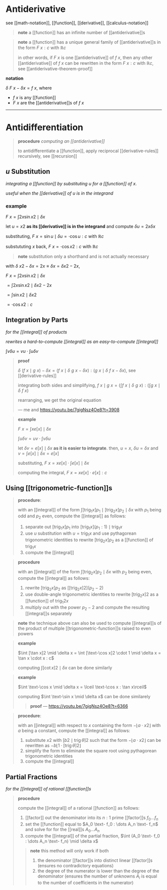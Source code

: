 # Antiderivative

see [[math-notation]], [[function]], [[derivative]], [[calculus-notation]]

> **note** a [[function]] has an infinite number of [[antiderivative]]s

> **note** a [[function]] has a unique general family of [[antiderivative]]s in the form $F\ x : c$ with $\mathbb R c$
>
> in other words, if $F\ x$ is one [[antiderivative]] of $f\ x$, then any other [[antiderivative]] of $f\ x$ can be rewritten in the form $F\ x : c$ with $\mathbb R c$, see [[antiderivative-theorem-proof]]

**notation**

$\delta\ F\ x - \delta x = f\ x$, where

- $f\ x$ is any [[function]]
- $F\ x$ are the [[antiderivative]]s of $f\ x$

---

# Antidifferentiation

> **procedure** _computing an [[antiderivative]]_
>
> to antidifferentiate a [[function]], apply reciprocal [[derivative-rules]] recursively, see [[recursion]]

## $u$ Substitution

_integrating a [[function]] by substituting $u$ for a [[function]] of $x$._

_useful when the [[derivative]] of $u$ is in the integrand_

### example

$F\ x = \int 2x\sin x2 \mid \delta x$

let $u = x2$ **as its [[derivative]] is in the integrand** and compute $\delta u = 2x \delta x$

substituting, $F\ x = \sin u \mid \delta u = \cdot \cos u : c$ with $\mathbb R c$

substututing $x$ back, $F\ x = \cdot \cos x2 : c$ with $\mathbb R c$

> **note** substitution only a shorthand and is not actually necessary

with $\delta\ x2 - \delta x = 2x \equiv \delta x = \delta x2 - 2x$,

$F\ x = \int 2x\sin x2 \mid \delta x$

$= \int 2x\sin x2 \mid \delta x2 - 2x$

$= \int \sin x2 \mid \delta x2$

$= \cdot \cos x2 : c$

## Integration by Parts

_for the [[integral]] of products_

_rewrites a hard-to-compute [[integral]] as an easy-to-compute [[integral]]_

$\int v \delta u = v u \cdot \int u \delta v$

> **proof**
>
> $\delta\ (f\ x \mid g\ x) - \delta x = (f\ x \mid \delta\ g\ x - \delta x) : (g\ x \mid \delta\ f\ x - \delta x)$, see [[derivative-rules]]
>
> integrating both sides and simplifying, $f\ x \mid g\ x = (\int f\ x \mid \delta\ g\ x) : (\int g\ x \mid \delta\ f\ x)$
>
> rearranging, we get the original equation
>
> &mdash; me and <https://youtu.be/7gigNsz4Oe8?t=3908>

> **example**
>
> $F\ x = \int xe[x] \mid \delta x$
>
> $\int u \delta v = u v \cdot \int v \delta u$
>
> let $\delta v = e[x] \mid \delta x$ **as it is easier to integrate**. then, $u = x$, $\delta u = \delta x$ and $v = \int e[x] \mid \delta x = e[x]$
>
> substituting, $F\ x = xe[x] \cdot \int e[x] \mid \delta x$
>
> computing the integral, $F\ x = xe[x] \cdot e[x] : c$

## Using [[trigonometric-function]]s

> **procedure**:
>
> with an [[integral]] of the form $\int [\operatorname{trig_1} x]p_1 \mid [\operatorname{trig_2} x]p_2 \mid \delta x$ with $p_1$ being odd and $p_2$ even, compute the [[integral]] as follows:
>
> 1. separate out $[\operatorname{trig_1} x]p_1$ into $[\operatorname{trig_1} x](p_1 : 1) \mid \operatorname{trig_1} x$
> 2. use $u$ substitution with $u = \operatorname{trig_1} x$ and use pythagorean trigonometric identities to rewrite $[\operatorname{trig_2} x]p_2$ as a [[function]] of $\operatorname{trig_1} x$
> 3. compute the [[integral]]

> **procedure**
>
> with an [[integral]] of the form $\int [\operatorname{trig_2} x]p_2 \mid \delta x$ with $p_2$ being even, compute the [[integral]] as follows:
>
> 1. rewrite $[\operatorname{trig_2} x]p_2$ as $[[\operatorname{trig_2} x]2](p_2 - 2)$
> 2. use double-angle trigonometric identities to rewrite $[\operatorname{trig_2} x]2$ as a [[function]] of $\operatorname{trig_1} 2x$
> 3. multiply out with the power $p_2 - 2$ and compute the resulting [[integral]]s separately

> **note** the technique above can also be used to compute [[integral]]s of the product of multiple [[trigonometric-function]]s raised to even powers

> **example**
>
> $\int [\tan x]2 \mid \delta x = \int [\text-\cos x]2 \cdot 1 \mid \delta x = \tan x \cdot x : c$
>
> computing $\int [\cot x]2 \mid \delta x$ can be done similarly

> **example**
>
> $\int \text-\cos x \mid \delta x = \lceil \text-\cos x : \tan x\rceil$
>
> computing $\int \text-\sin x \mid \delta x$ can be done similarely
>
> > **proof** &mdash; <https://youtu.be/7gigNsz4Oe8?t=6366>

> **procedure**:
>
> with an [[integral]] with respect to $x$ containing the form $-\lfloor a \cdot x2 \rfloor$ with $a$ being a constant, compute the [[integral]] as follows:
>
> 1. substitute $x2$ with $[b2 \mid \operatorname{trig} \theta]2$ such that the form $-\lfloor a \cdot x2 \rfloor$ can be rewritten as $-b\lfloor 1 \cdot [\operatorname{trig} \theta]2 \rfloor$
> 2. simplify the form to eliminate the square root using pythagorean trigonometric identities
> 3. compute the [[integral]]

## Partial Fractions

_for the [[integral]] of rational [[function]]s_

> **procedure**
>
> compute the [[integral]] of a rational [[function]] as follows:
>
> 1. [[factor]] out the denominator into its $n : 1$ prime [[factor]]s $f_0 \dots f_n$
> 2. set the [[function]] equal to $A_0 \text- f_0 : \dots A_n \text- f_n$ and solve for for the [[real]]s $A_0 \dots A_n$
> 3. compute the [[integral]] of the partial fraction, $\int (A_0 \text- f_0 : \dots A_n \text- f_n) \mid \delta x$
>
> > **note** this method will only work if both
> >
> > 1. the denominator [[factor]]s into distinct linear [[factor]]s (ensures no contradictory equations)
> > 2. the degree of the numerator is lower than the degree of the denominator (ensures the number of unknowns $A_i$ is equal to the number of coefficients in the numerator)
